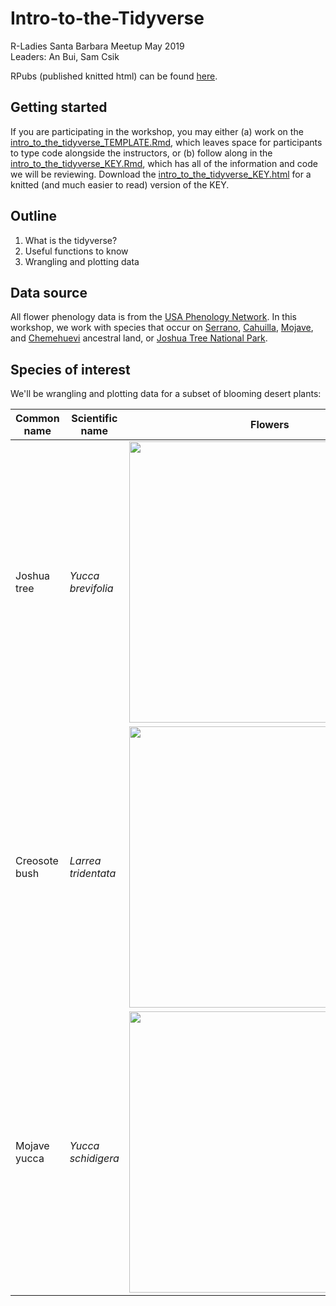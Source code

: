 # Intro-to-the-Tidyverse
R-Ladies Santa Barbara Meetup May 2019  
Leaders: An Bui, Sam Csik

RPubs (published knitted html) can be found [here](https://rpubs.com/scsik/RladiesSB-intro-to-the-tidyverse).

## Getting started
If you are participating in the workshop, you may either (a) work on the [intro_to_the_tidyverse_TEMPLATE.Rmd](https://github.com/samanthacsik/Intro-to-the-Tidyverse/blob/master/intro_to_the_tidyverse_TEMPLATE.Rmd), which leaves space for participants to type code alongside the instructors, or (b) follow along in the [intro_to_the_tidyverse_KEY.Rmd](https://github.com/samanthacsik/Intro-to-the-Tidyverse/blob/master/intro_to_the_tidyverse_KEY.Rmd), which has all of the information and code we will be reviewing. Download the [intro_to_the_tidyverse_KEY.html](https://github.com/samanthacsik/Intro-to-the-Tidyverse/blob/master/intro_to_the_tidyverse_KEY.html) for a knitted (and much easier to read) version of the KEY.

## Outline
1. What is the tidyverse?
2. Useful functions to know
3. Wrangling and plotting data

## Data source
All flower phenology data is from the [USA Phenology Network](https://www.usanpn.org/usa-national-phenology-network). In this workshop, we work with species that occur on [Serrano](https://www.sanmanuel-nsn.gov/Culture/Cultural-Overview), [Cahuilla](http://www.aguacaliente.org/content/History%20and%20Culture/), [Mojave](https://www.fortmojaveindiantribe.com/), and [Chemehuevi](http://www.chemehuevi.net/history-culture/) ancestral land, or [Joshua Tree National Park](https://www.nps.gov/jotr/index.htm).

## Species of interest
We'll be wrangling and plotting data for a subset of blooming desert plants:

|     Common name     |      Scientific name      |                     Flowers                        |
|---------------------|---------------------------|----------------------------------------------------| 
|     Joshua tree     |     *Yucca brevifolia*    |<img src = "media/joshua_tree.jpg" width = "450" align = "center"/>  |
|    Creosote bush    |    *Larrea tridentata*    |<img src = "media/creosote_bush.jpeg" width = "450" align = "center"/>|
|     Mojave yucca    |     *Yucca schidigera*    |<img src = "media/mojave_yucca.jpg" width = "450" align = "center"/> |

